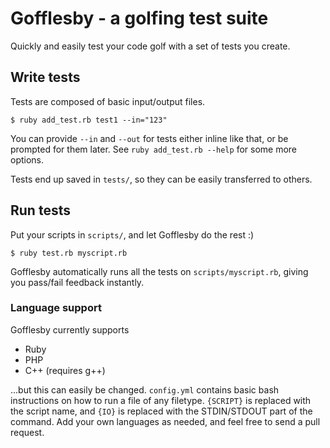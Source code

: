 Gofflesby - a golfing test suite
================================

Quickly and easily test your code golf with a set of tests you create.


Write tests
-----------

Tests are composed of basic input/output files.

    $ ruby add_test.rb test1 --in="123"

You can provide `--in` and `--out` for tests either inline like that, or be
prompted for them later. See `ruby add_test.rb --help` for some more options.

Tests end up saved in `tests/`, so they can be easily transferred to others.


Run tests
---------

Put your scripts in `scripts/`, and let Gofflesby do the rest :)

    $ ruby test.rb myscript.rb

Gofflesby automatically runs all the tests on `scripts/myscript.rb`, giving you
pass/fail feedback instantly.

### Language support

Gofflesby currently supports

* Ruby
* PHP
* C++ (requires g++)

...but this can easily be changed. `config.yml` contains basic bash instructions
on how to run a file of any filetype. `{SCRIPT}` is replaced with the script
name, and `{IO}` is replaced with the STDIN/STDOUT part of the command. Add your
own languages as needed, and feel free to send a pull request.
